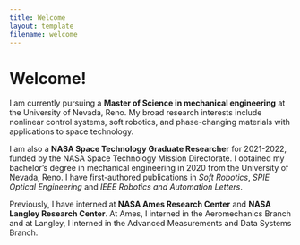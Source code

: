 ```yaml
---
title: Welcome
layout: template
filename: welcome
--- 
```


# Welcome!

I am currently pursuing a **Master of Science in mechanical engineering** at the University of Nevada, Reno. My broad research interests include nonlinear control systems, soft robotics, and phase-changing materials with applications to space technology.

I am also a **NASA Space Technology Graduate Researcher** for 2021-2022, funded by the NASA Space Technology Mission Directorate. I obtained my bachelor’s degree in mechanical engineering in 2020 from the University of Nevada, Reno. I have first-authored publications in *Soft Robotics*, *SPIE Optical Engineering* and *IEEE Robotics and Automation Letters*.

Previously, I have interned at **NASA Ames Research Center** and **NASA Langley Research Center**. At Ames, I interned in the Aeromechanics Branch and at Langley, I interned in the Advanced Measurements and Data Systems Branch.